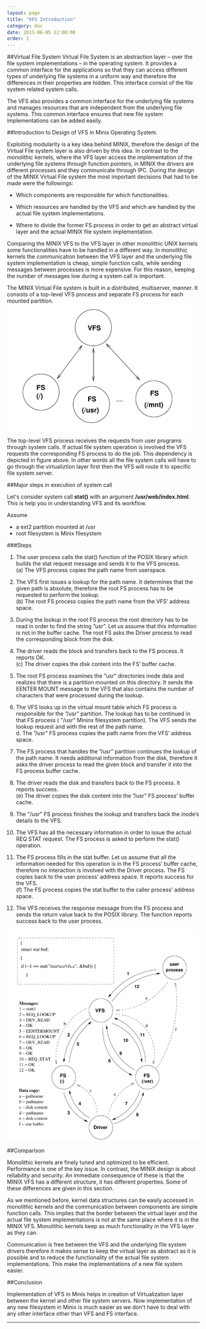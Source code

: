 ```yaml
---
layout: page
title: "VFS Introduction"
category: doc
date: 2013-06-05 12:00:00
order: 2
---
```

##Virtual File System
Virtual File System is an abstraction layer – over the file system implementations – in the operating system. It provides a common interface for the applications so that they can access different types of underlying file systems in a uniform way and therefore the differences in their properties are hidden. This interface consist of the file system related system calls.

The VFS also provides a common interface for the underlying file systems and manages resources that are independent from the underlying file systems. This
common interface ensures that new file system implementations can be added easily.


##Introduction to Design of VFS in Minix Operating System. 

Exploiting modularity is a key idea behind MINIX, therefore the design of the Virtual File system layer is also driven by this idea. In contrast to the monolithic
kernels, where the VFS layer access the implementation of the underlying file systems through function pointers, in MINIX the drivers are different processes
and they communicate through IPC. During the design of the MINIX Virtual File system the most important decisions that had to be made were the followings:      

* Which components are responsible for which functionalities.    

* Which resources are handled by the VFS and which are handled by the actual file system implementations.    

* Where to divide the former FS process in order to get an abstract virtual layer and the actual MINIX file system implementation.      


Comparing the MINIX VFS to the VFS layer in other monolithic UNIX kernels some functionalities have to be handled in a different way. In monolithic kernels the communication between the VFS layer and the underlying file system implementation is cheap, simple function calls, while sending messages between processes is more expensive. For this reason, keeping the number of messages low during a system call is important.

The MINIX Virtual File system is built in a distributed, multiserver, manner. It consists of a top-level VFS process and separate FS process for each mounted partition.    
![Vfs Fs layers](../img/vfsfs.png "The two layers of the MINIX Virtual File system. The VFS is above the actual file system implementations according to the dependencies.")


The top-level VFS process receives the requests from user programs through system calls. If actual file system operation is involved the VFS requests the corresponding FS process to do the job. This dependency is depicted in figure above. In other words all the file system calls will have to go through the virtualiztion layer first then the VFS will route it to specific file system server.


##Major steps in execution of system call 

Let's consider system call **stat()** with an argument **/usr/web/index.html**. This is help you in understanding VFS and its workflow.

Assume 

* a ext2 partition mounted at /usr
* root filesystem is Minix filesystem

###Steps

1. The user process calls the stat() function of the POSIX library which builds the stat request message and sends it to the VFS process.   
(a) The VFS process copies the path name from userspace.   

2. The VFS first issues a lookup for the path name. It determines that the given path is absolute, therefore the root FS process has to be requested to perform
the lookup.   
(b) The root FS process copies the path name from the VFS’ address space.   

3. During the lookup in the root FS process the root directory has to be read in order to find the string ”usr”. Let us assume that this information is not in the
buffer cache. The root FS asks the Driver process to read the corresponding block from the disk.   

4. The driver reads the block and transfers back to the FS process. It reports OK.   
(c) The driver copies the disk content into the FS’ buffer cache.    

5. The root FS process examines the ”usr” directories inode data and realizes that there is a partition mounted on this directory. It sends the EENTER MOUNT message to the VFS that also contains the number of characters that were processed during the lookup.    

6. The VFS looks up in the virtual mount table which FS process is responsible for the ”/usr” partition. The lookup has to be continued in that FS process ( "/usr" Mininx filesystem partition). The VFS sends the lookup request and with the rest of the path name.      
d. The ”/usr” FS process copies the path name from the VFS’ address space.    

7. The FS process that handles the ”/usr” partition continues the lookup of the path name. It needs additional information from the disk, therefore it asks
the driver process to read the given block and transfer it into the FS process buffer cache.    

8. The driver reads the disk and transfers back to the FS process. It reports success.  
  (e) The driver copies the disk content into the ”/usr” FS process’ buffer cache.    

9. The "/usr" FS process finishes the lookup and transfers back the inode’s details to the VFS.   

10. The VFS has all the necessary information in order to issue the actual REQ STAT request. The FS process is asked to perform the stat() operation.   

11. The FS process fills in the stat buffer. Let us assume that all the information needed for this operation is in the FS process’ buffer cache, therefore no
interaction is involved with the Driver process. The FS copies back to the user process’ address space. It reports success for the VFS.   
  (f) The FS process copies the stat buffer to the caller process’ address space.   

12. The VFS receives the response message from the FS process and sends the return value back to the POSIX library. The function reports success back to the user process.   

![Vfs message calls](../img/vfsflow.png "Messages changed and data copied during the stat() system call.")


##Comparison

Monolithic kernels are finely tuned and optimized to be efficient. Performance is one of the key issue. In contrast, the MINIX design is about reliability and security. An immediate consequence of these is that the MINIX VFS has a different structure, it has different properties. Some of these differences are given in this
section.     

As we mentioned before, kernel data structures can be easily accessed in monolithic kernels and the communication between components are simple function calls. This implies that the border between the virtual layer and the actual file system implementations is not at the same place where it is in the MINIX VFS. Monolithic kernels keep as much functionality in the VFS layer as they can.    

Communication is free between the VFS and the underlying file system drivers therefore it makes sense to keep the virtual layer as abstract as it is possible and
to reduce the functionality of the actual file system implementations. This make the implementations of a new file system easier.     

##Conclusion 

Implementation of VFS in Minix helps in creation of Virtualization layer between the kernel and other file system servers. Now implementation of any new filesystem in Minix is much easier as we don't have to deal with any other interface other than VFS and FS interface.

* * * 

